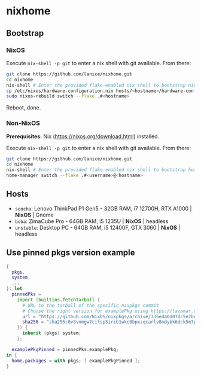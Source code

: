 # nixhome

## Bootstrap

### NixOS

Execute `nix-shell -p git` to enter a nix shell with git available. From there:

```bash
git clone https://github.com/lanice/nixhome.git
cd nixhome
nix-shell # Enter the provided flake-enabled nix shell to bootstrap nixos and home-manager
cp /etc/nixos/hardware-configuration.nix hosts/<hostname>/hardware-configuration.nix # Make sure you use the nixos-generated hardware config
sudo nixos-rebuild switch --flake .#<hostname>
```

Reboot, done.

### Non-NixOS

**Prerequisites:** Nix (https://nixos.org/download.html) installed.

Execute `nix-shell -p git` to enter a nix shell with git available. From there:

```bash
git clone https://github.com/lanice/nixhome.git
cd nixhome
nix-shell # Enter the provided flake-enabled nix shell to bootstrap home-manager
home-manager switch --flake .#<username>@<hostname>
```

## Hosts

- `sencha`: Lenovo ThinkPad P1 Gen5 - 32GB RAM, i7 12700H, RTX A1000 | **NixOS** | Gnome
- `boba`: ZimaCube Pro - 64GB RAM, i5 1235U | **NixOS** | headless
- `unstable`: Desktop PC - 64GB RAM, i5 12400F, GTX 3060 | **NixOS** | headless

## Use pinned pkgs version example

```nix
{
  pkgs,
  system,
  ...
}: let
  pinnedPks =
    import (builtins.fetchTarball {
      # URL to the tarball of the specific nixpkgs commit
      # Choose the right version for examplePkg using https://lazamar.co.uk/nix-versions/?channel=nixpkgs-unstable&package=examplePkg
      url = "https://github.com/NixOS/nixpkgs/archive/336eda0d07dc5e2be1f923990ad9fdb6bc8e28e3.tar.gz";
      sha256 = "sha256:0v8vnmgw7cifsp5irib1wkc0bpxzqcarlv8mdybk6dck5m7p10lr";
    }) {
      inherit (pkgs) system;
    };

  examplePkgPinned = pinnedPks.examplePkg;
in {
  home.packages = with pkgs; [ examplePkgPinned ];
}
```

